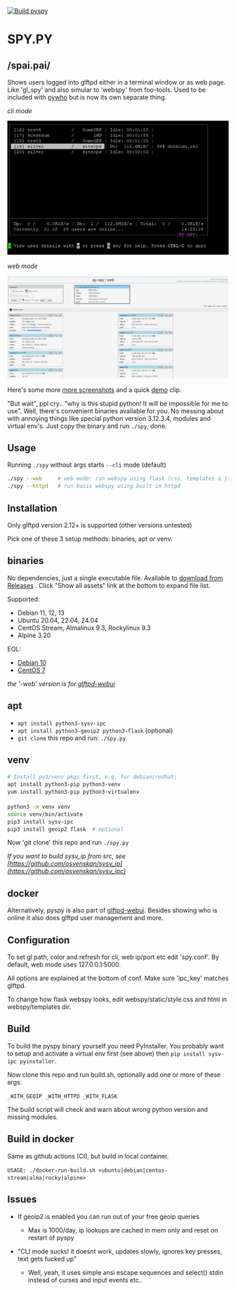 [![Build pyspy](https://github.com/silv3rr/pyspy/actions/workflows/build.yml/badge.svg)](https://github.com/silv3rr/pyspy/actions/workflows/build.yml)

# SPY.PY

## /spai.pai/

Shows users logged into glftpd either in a terminal window or as web page. Like 'gl_spy' and also simular to 'webspy' from foo-tools. Used to be included with [pywho](https://github.com/silv3rr/pywho) but is now its own separate thing.

_cli mode_

[![screenshot_cli](docs/cli.png)](https://github.com/silv3rr/pyspy/blob/main/docs/demo.gif)

_web mode_

![screenshot_web](docs/web.png)

Here's some more [more screenshots](docs/Screenshots.md) and a quick [demo](docs/Demo.md) clip.

"But wait", ppl cry.. "why is this stupid python! It will be impossible for me to use". Well, there's convenient binaries available for you. No messing about with annoying things like special python version 3.12.3.4, modules and virtual env's. Just copy the binary and run `./spy`, done.

## Usage

Running `./spy` without args starts `--cli` mode (default)

``` bash
./spy --web     # web mode: run webspy using flask (css, templates & js)
./spy --httpd   # run basic webspy using built in httpd
```

## Installation

Only glftpd version 2.12+ is supported (other versions untested)

Pick one of these 3 setup methods: binaries, apt or venv.

## binaries

No dependencies, just a single executable file. Available to [download from Releases](../../releases) . Click "Show all assets" link at the bottom to expand file list.

Supported:

- Debian 11, 12, 13
- Ubuntu 20.04, 22.04, 24.04
- CentOS Stream, Almalinux 9.3, Rockylinux 9.3
- Alpine 3.20

EOL:

- [Debian 10](https://github.com/silv3rr/pyspy/releases/download/slv-pyspy-v20240821/pyspy-debian10-python3.7-x86_x64.tar.gz)
- [CentOS 7](https://github.com/silv3rr/pyspy/releases/download/slv-pyspy-v20230708/pyspy-centos7-python3.6-x86_x64.tar.gz)

_the '-web' version is for [glftpd-webui](https://github.com/silv3rr/glftpd-webui)_

## apt

- `apt install python3-sysv-ipc`
- `apt install python3-geoip2 python3-flask`  (optional)
- `git clone` this repo and run: `./spy.py`

## venv

``` bash
# Install py3/venv pkgs first, e.g. for debian/redhat:
apt install python3-pip python3-venv
yum install python3-pip python3-virtualenv

python3 -m venv venv
source venv/bin/activate
pip3 install sysv-ipc
pip3 install geoip2 flask  # optional
```

Now 'git clone' this repo and run `./spy.py`

_If you want to build sysv_ip from src, see [https://github.com/osvenskan/sysv_ip](https://github.com/osvenskan/sysv_ipc)_

## docker

Alternatively, pyspy is also part of [glftpd-webui](https://github.com/silv3rr/glftpd-webui). Besides showing who is online it also does glftpd user management and more.

## Configuration

To set gl path, color and refresh for cli, web ip/port etc edit 'spy.conf'. By default, web mode uses 127.0.0.1:5000.

All options are explained at the bottom of conf. Make sure 'ipc_key' matches glftpd.

To change how flask webspy looks, edit webspy/static/style.css and html in webspy/templates dir.

## Build

To build the pyspy binary yourself you need PyInstaller. You probably want to setup and activate a virtual env first (see above) then `pip install sysv-ipc pyinstaller`.

Now clone this repo and run build.sh, optionally add one or more of these args:

`_WITH_GEOIP _WITH_HTTPD _WITH_FLASK`

The build script will check and warn about wrong python version and missing modules.

## Build in docker

Same as github actions (CI), but build in local container.

`USAGE: ./docker-run-build.sh <ubuntu|debian|centos-stream|alma|rocky|alpine>`

## Issues

- If geoip2 is enabled you can run out of your free geoip queries
    - Max is 1000/day, ip lookups are cached in mem only and reset on restart of pyspy

- "CLI mode sucks! it doesnt work, updates slowly, ignores key presses, text gets fucked up"
    - Well, yeah, it uses simple ansi escape sequences and select() stdin instead of curses and input events etc..
